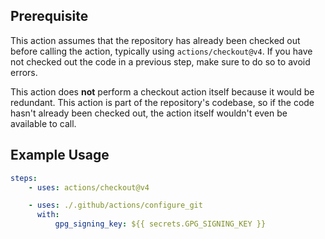 ## Prerequisite

This action assumes that the repository has already been checked out before
calling the action, typically using `actions/checkout@v4`. If you have not
checked out the code in a previous step, make sure to do so to avoid errors.

This action does **not** perform a checkout action itself because it would be
redundant. This action is part of the repository's codebase, so if the code
hasn't already been checked out, the action itself wouldn't even be available to
call.

## Example Usage

```yaml
steps:
    - uses: actions/checkout@v4

    - uses: ./.github/actions/configure_git
      with:
          gpg_signing_key: ${{ secrets.GPG_SIGNING_KEY }}
```
